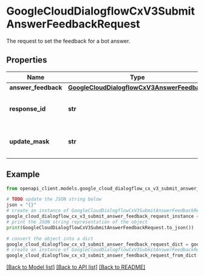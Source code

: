 # GoogleCloudDialogflowCxV3SubmitAnswerFeedbackRequest

The request to set the feedback for a bot answer.

## Properties

Name | Type | Description | Notes
------------ | ------------- | ------------- | -------------
**answer_feedback** | [**GoogleCloudDialogflowCxV3AnswerFeedback**](GoogleCloudDialogflowCxV3AnswerFeedback.md) |  | [optional] 
**response_id** | **str** | Required. ID of the response to update its feedback. This is the same as DetectIntentResponse.response_id. | [optional] 
**update_mask** | **str** | Optional. The mask to control which fields to update. If the mask is not present, all fields will be updated. | [optional] 

## Example

```python
from openapi_client.models.google_cloud_dialogflow_cx_v3_submit_answer_feedback_request import GoogleCloudDialogflowCxV3SubmitAnswerFeedbackRequest

# TODO update the JSON string below
json = "{}"
# create an instance of GoogleCloudDialogflowCxV3SubmitAnswerFeedbackRequest from a JSON string
google_cloud_dialogflow_cx_v3_submit_answer_feedback_request_instance = GoogleCloudDialogflowCxV3SubmitAnswerFeedbackRequest.from_json(json)
# print the JSON string representation of the object
print(GoogleCloudDialogflowCxV3SubmitAnswerFeedbackRequest.to_json())

# convert the object into a dict
google_cloud_dialogflow_cx_v3_submit_answer_feedback_request_dict = google_cloud_dialogflow_cx_v3_submit_answer_feedback_request_instance.to_dict()
# create an instance of GoogleCloudDialogflowCxV3SubmitAnswerFeedbackRequest from a dict
google_cloud_dialogflow_cx_v3_submit_answer_feedback_request_from_dict = GoogleCloudDialogflowCxV3SubmitAnswerFeedbackRequest.from_dict(google_cloud_dialogflow_cx_v3_submit_answer_feedback_request_dict)
```
[[Back to Model list]](../README.md#documentation-for-models) [[Back to API list]](../README.md#documentation-for-api-endpoints) [[Back to README]](../README.md)


